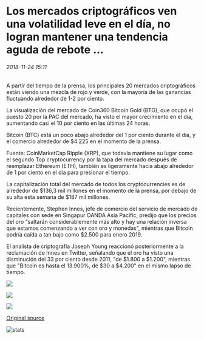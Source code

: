 # Los mercados criptográficos ven una volatilidad leve en el día, no logran mantener una tendencia aguda de rebote ...

###### 2018-11-24 15:11

A partir del tiempo de la prensa, los principales 20 mercados criptográficos están viendo una mezcla de rojo y verde, con la mayoría de las ganancias fluctuando alrededor de 1-2 por ciento.

La visualización del mercado de Coin360 Bitcoin Gold (BTG), que ocupó el puesto 20 por la PAC del mercado, ha visto el mayor crecimiento en el día, aumentando casi el 10 por ciento en las últimas 24 horas.

Bitcoin (BTC) está un poco abajo alrededor del 1 por ciento durante el día, y el comercio alrededor de $4.225 en el momento de la prensa.

Fuente: CoinMarketCap Ripple (XRP), que todavía mantiene su lugar como el segundo Top cryptocurrency por la tapa del mercado después de reemplazar Ethereum (ETH), también es ligeramente hacia abajo alrededor de 1 por ciento en el día para presionar el tiempo.

La capitalización total del mercado de todos los cryptocurrencies es de alrededor de $136,3 mil millones en el momento de la prensa, por debajo de su alta esta semana de $187 mil millones.

Recientemente, Stephen Innes, jefe de comercio del servicio de mercado de capitales con sede en Singapur OANDA Asia Pacific, predijo que los precios del oro "saltarán considerablemente más alto y hay una relación inversa que estamos comenzando a ver con oro y monedas", mientras que Bitcoin podría caída a tan bajo como $2.500 para enero 2019.

El analista de criptografía Joseph Young reaccionó posteriormente a la reclamación de Innes en Twitter, señalando que el oro ha visto una disminución del 33 por ciento desde 2011, "de $1.800 a $1.200", mientras que "Bitcoin es hasta el 13.900%, de $30 a $4.200" en el mismo lapso de tiempo.

![](https://s3.cointelegraph.com/storage/uploads/view/a2715c34eef6f33c0fd9c9b103b7da69.png)

![](https://s3.cointelegraph.com/storage/uploads/view/4759eb16d79a14301a2daf0e42cee512.png)

![](https://s3.cointelegraph.com/storage/uploads/view/17c5a1dbd37df78a5bc1ba6fb98e11a0.png)

[Original source](https://cointelegraph.com/news/crypto-markets-see-mild-volatility-on-the-day-fail-to-hold-sharp-rebound-trend)

![stats](https://c.statcounter.com/11760860/0/a89fa40b/1/ "stats")